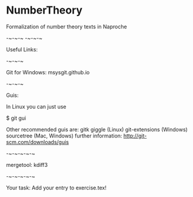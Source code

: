 NumberTheory
============

Formalization of number theory texts in Naproche

-~-~-~
-~-~-~

Useful Links:

-~-~-~

Git for Windows: msysgit.github.io

-~-~-~

Guis:

In Linux you can just use 

$ git gui

Other recommended guis are:
gitk
giggle (Linux)
git-extensions (Windows)
sourcetree (Mac, Windows)
further information: http://git-scm.com/downloads/guis

-~-~-~-~-~

mergetool: kdiff3

-~-~-~-~-~

Your task: Add your entry to exercise.tex!

